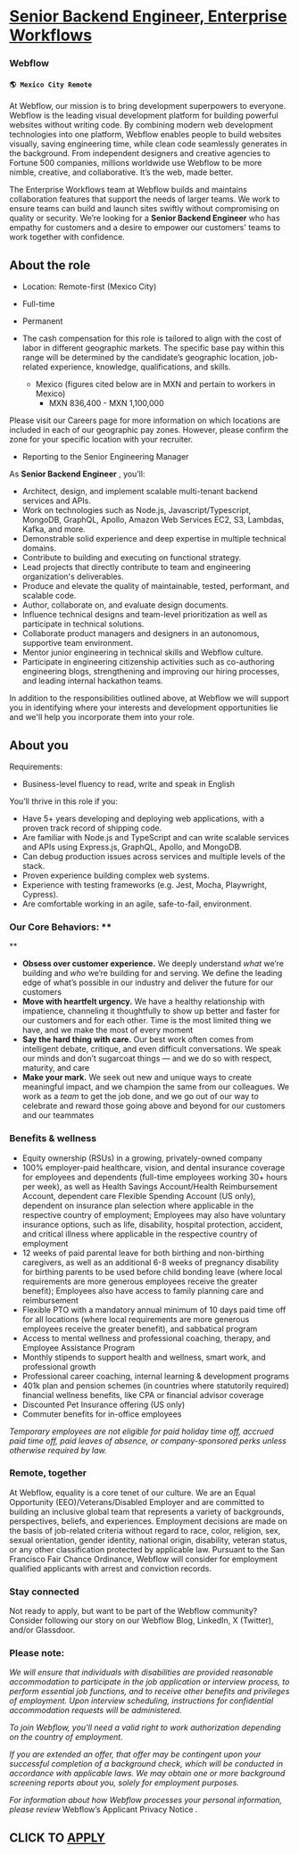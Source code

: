 # [Senior Backend Engineer, Enterprise Workflows](https://www.remotewlb.com/apply/senior-backend-engineer-enterprise-workflows)  
### Webflow  
#### `🌎 Mexico City Remote`  

At Webflow, our mission is to bring development superpowers to everyone. Webflow is the leading visual development platform for building powerful websites without writing code. By combining modern web development technologies into one platform, Webflow enables people to build websites visually, saving engineering time, while clean code seamlessly generates in the background. From independent designers and creative agencies to Fortune 500 companies, millions worldwide use Webflow to be more nimble, creative, and collaborative. It’s the web, made better.

The Enterprise Workflows team at Webflow builds and maintains collaboration features that support the needs of larger teams. We work to ensure teams can build and launch sites swiftly without compromising on quality or security. We’re looking for a **Senior Backend Engineer** who has empathy for customers and a desire to empower our customers' teams to work together with confidence.

## **About the role**

  * Location: Remote-first (Mexico City)
  * Full-time 
  * Permanent 
  * The cash compensation for this role is tailored to align with the cost of labor in different geographic markets. The specific base pay within this range will be determined by the candidate’s geographic location, job-related experience, knowledge, qualifications, and skills.  

    * Mexico (figures cited below are in MXN and pertain to workers in Mexico) 
      * MXN 836,400 - MXN 1,100,000

Please visit our Careers page for more information on which locations are included in each of our geographic pay zones. However, please confirm the zone for your specific location with your recruiter.

  * Reporting to the Senior Engineering Manager

As **Senior Backend Engineer** , you’ll:

  * Architect, design, and implement scalable multi-tenant backend services and APIs.
  * Work on technologies such as Node.js, Javascript/Typescript, MongoDB, GraphQL, Apollo, Amazon Web Services EC2, S3, Lambdas, Kafka, and more.
  * Demonstrable solid experience and deep expertise in multiple technical domains.
  * Contribute to building and executing on functional strategy.
  * Lead projects that directly contribute to team and engineering organization's deliverables.
  * Produce and elevate the quality of maintainable, tested, performant, and scalable code.
  * Author, collaborate on, and evaluate design documents.
  * Influence technical designs and team-level prioritization as well as participate in technical solutions.
  * Collaborate product managers and designers in an autonomous, supportive team environment.
  * Mentor junior engineering in technical skills and Webflow culture.
  * Participate in engineering citizenship activities such as co-authoring engineering blogs, strengthening and improving our hiring processes, and leading internal hackathon teams.

In addition to the responsibilities outlined above, at Webflow we will support you in identifying where your interests and development opportunities lie and we'll help you incorporate them into your role.

## **About you**

Requirements:

  * Business-level fluency to read, write and speak in English

You’ll thrive in this role if you:

  * Have 5+ years developing and deploying web applications, with a proven track record of shipping code.
  * Are familiar with Node.js and TypeScript and can write scalable services and APIs using Express.js, GraphQL, Apollo, and MongoDB.
  * Can debug production issues across services and multiple levels of the stack.
  * Proven experience building complex web systems.
  * Experience with testing frameworks (e.g. Jest, Mocha, Playwright, Cypress). 
  * Are comfortable working in an agile, safe-to-fail, environment.

### **Our Core Behaviors:** **  
**

  * **Obsess over customer experience.** We deeply understand _what_ we’re building and _who_ we’re building for and serving. We define the leading edge of what’s possible in our industry and deliver the future for our customers
  * **Move with heartfelt urgency.** We have a healthy relationship with impatience, channeling it thoughtfully to show up better and faster for our customers and for each other. Time is the most limited thing we have, and we make the most of every moment
  * **Say the hard thing with care.** Our best work often comes from intelligent debate, critique, and even difficult conversations. We speak our minds and don’t sugarcoat things — and we do so with respect, maturity, and care
  * **Make your mark.** We seek out new and unique ways to create meaningful impact, and we champion the same from our colleagues. We work as a _team_ to get the job done, and we go out of our way to celebrate and reward those going above and beyond for our customers and our teammates

### **Benefits & wellness**

  * Equity ownership (RSUs) in a growing, privately-owned company
  * 100% employer-paid healthcare, vision, and dental insurance coverage for employees and dependents (full-time employees working 30+ hours per week), as well as Health Savings Account/Health Reimbursement Account, dependent care Flexible Spending Account (US only), dependent on insurance plan selection where applicable in the respective country of employment; Employees may also have voluntary insurance options, such as life, disability, hospital protection, accident, and critical illness where applicable in the respective country of employment
  * 12 weeks of paid parental leave for both birthing and non-birthing caregivers, as well as an additional 6-8 weeks of pregnancy disability for birthing parents to be used before child bonding leave (where local requirements are more generous employees receive the greater benefit); Employees also have access to family planning care and reimbursement
  * Flexible PTO with a mandatory annual minimum of 10 days paid time off for all locations (where local requirements are more generous employees receive the greater benefit), and sabbatical program
  * Access to mental wellness and professional coaching, therapy, and Employee Assistance Program
  * Monthly stipends to support health and wellness, smart work, and professional growth
  * Professional career coaching, internal learning & development programs
  * 401k plan and pension schemes (in countries where statutorily required) financial wellness benefits, like CPA or financial advisor coverage
  * Discounted Pet Insurance offering (US only)
  * Commuter benefits for in-office employees

_Temporary employees are not eligible for paid holiday time off, accrued paid time off, paid leaves of absence, or company-sponsored perks unless otherwise required by law._  

### **Remote, together**

At Webflow, equality is a core tenet of our culture. We are an Equal Opportunity (EEO)/Veterans/Disabled Employer and are committed to building an inclusive global team that represents a variety of backgrounds, perspectives, beliefs, and experiences. Employment decisions are made on the basis of job-related criteria without regard to race, color, religion, sex, sexual orientation, gender identity, national origin, disability, veteran status, or any other classification protected by applicable law. Pursuant to the San Francisco Fair Chance Ordinance, Webflow will consider for employment qualified applicants with arrest and conviction records.

### **Stay connected**

Not ready to apply, but want to be part of the Webflow community? Consider following our story on our Webflow Blog, LinkedIn, X (Twitter), and/or Glassdoor.

### **Please note:**

_We will ensure that individuals with disabilities are provided reasonable accommodation to participate in the job application or interview process, to perform essential job functions, and to receive other benefits and privileges of employment. Upon interview scheduling, instructions for confidential accommodation requests will be administered._

_To join Webflow, you'll need a valid right to work authorization depending on the country of employment._

_If you are extended an offer, that offer may be contingent upon your successful completion of a background check, which will be conducted in accordance with applicable laws. We may obtain one or more background screening reports about you, solely for employment purposes._

_For information about how Webflow processes your personal information, please review_ Webflow’s Applicant Privacy Notice _._

  
## CLICK TO [APPLY](https://www.remotewlb.com/apply/senior-backend-engineer-enterprise-workflows)

